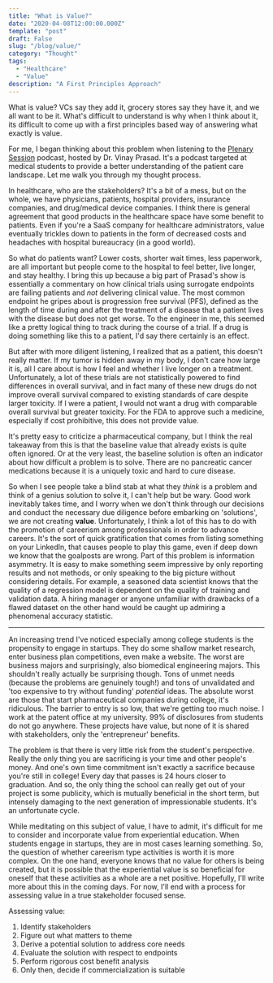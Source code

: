 ```yaml
---
title: "What is Value?"
date: "2020-04-08T12:00:00.000Z"
template: "post"
draft: False
slug: "/blog/value/"
category: "Thought"
tags:
  - "Healthcare"
  - "Value"
description: "A First Principles Approach"
---
```


What is value? VCs say they add it, grocery stores say they have it, and we all want to be it. What's difficult to understand is why when I think about it, its difficult to come up with a first principles based way of answering what exactly is value.

For me, I began thinking about this problem when listening to the [Plenary Session](http://www.vinayakkprasad.com/plenarysession) podcast, hosted by Dr. Vinay Prasad. It's a podcast targeted at medical students to provide a better understanding of the patient care landscape. Let me walk you through my thought process.

In healthcare, who are the stakeholders? It's a bit of a mess, but on the whole, we have physicians, patients, hospital providers, insurance companies, and drug/medical device companies. I think there is general agreement that good products in the healthcare space have some benefit to patients. Even if you're a SaaS company for healthcare administrators, value eventually trickles down to patients in the form of decreased costs and headaches with hospital bureaucracy (in a good world).

So what do patients want? Lower costs, shorter wait times, less paperwork, are all important but people come to the hospital to feel better, live longer, and stay healthy. I bring this up because a big part of Prasad's show is essentially a commentary on how clinical trials using surrogate endpoints are failing patients and _not_ delivering clinical value. The most common endpoint he gripes about is progression free survival (PFS), defined as the length of time during and after the treatment of a disease that a patient lives with the disease but does not get worse. To the engineer in me, this seemed like a pretty logical thing to track during the course of a trial. If a drug is doing something like this to a patient, I'd say there certainly is an effect.

But after with more diligent listening, I realized that as a patient, this doesn't really matter. If my tumor is hidden away in my body, I don't care how large it is, all I care about is how I feel and whether I live longer on a treatment. Unfortunately, a lot of these trials are not statistically powered to find differences in overall survival, and in fact many of these new drugs do not improve overall survival compared to existing standards of care despite larger toxicity. If I were a patient, I would not want a drug with comparable overall survival but greater toxicity. For the FDA to approve such a medicine, especially if cost prohibitive, this does not provide value.

It's pretty easy to criticize a pharmaceutical company, but I think the real takeaway from this is that the baseline value that already exists is quite often ignored. Or at the very least, the baseline solution is often an indicator about how difficult a problem is to solve. There are no pancreatic cancer medications because it is a uniquely toxic and hard to cure disease.

So when I see people take a blind stab at what they _think_ is a problem and think of a genius solution to solve it, I can't help but be wary. Good work inevitably takes time, and I worry when we don't think through our decisions and conduct the necessary due diligence before embarking on 'solutions', we are not creating __value__. Unfortunately, I think a lot of this has to do with the promotion of careerism among professionals in order to advance careers. It's the sort of quick gratification that comes from listing something on your LinkedIn, that causes people to play this game, even if deep down we know that the goalposts are wrong. Part of this problem is information asymmetry. It is easy to make something seem impressive by only reporting results and not methods, or only speaking to the big picture without considering details. For example, a seasoned data scientist knows that the quality of a regression model is dependent on the quality of training and validation data. A hiring manager or anyone unfamiliar with drawbacks of a flawed dataset on the other hand would be caught up admiring a phenomenal accuracy statistic.

***

An increasing trend I've noticed especially among college students is the propensity to engage in startups. They do some shallow market research, enter business plan competitions, even make a website. The worst are business majors and surprisingly, also biomedical engineering majors. This shouldn't really actually be surprising though. Tons of unmet needs (because the problems are genuinely tough!) and tons of unvalidated and 'too expensive to try without funding' _potential_ ideas. The absolute worst are those that start pharmaceutical companies during college, it's ridiculous. The barrier to entry is so low, that we're getting too much noise. I work at the patent office at my university. 99% of disclosures from students do not go anywhere. These projects have value, but none of it is shared with stakeholders, only the 'entrepreneur' benefits.

The problem is that there is very little risk from the student's perspective. Really the only thing you are sacrificing is your time and other people's money. And one's own time commitment isn't exactly a sacrifice because you're still in college! Every day that passes is 24 hours closer to graduation. And so, the only thing the school can really get out of your project is some publicity, which is mutually beneficial in the short term, but intensely damaging to the next generation of impressionable students. It's an unfortunate cycle.

While meditating on this subject of value, I have to admit, it's difficult for me to consider and incorporate value from experiential education. When students engage in startups, they are in most cases learning something. So, the question of whether careerism type activities is worth it is more complex. On the one hand, everyone knows that no value for others is being created, but it is possible that the experiential value is so beneficial for oneself that these activities as a whole are a net positive. Hopefully, I'll write more about this in the coming days. For now, I'll end with a process for assessing value in a true stakeholder focused sense.

Assessing value:
1. Identify stakeholders
2. Figure out what matters to theme
3. Derive a potential solution to address core needs
4. Evaluate the solution with respect to endpoints
5. Perform rigorous cost benefit analysis
6. Only then, decide if commercialization is suitable
